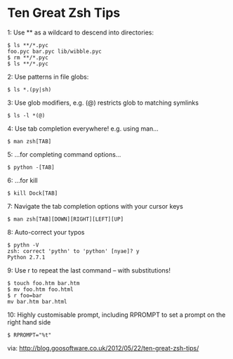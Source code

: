 Ten Great Zsh Tips
==================

1: Use ** as a wildcard to descend into directories:

	$ ls **/*.pyc
	foo.pyc bar.pyc lib/wibble.pyc
	$ rm **/*.pyc
	$ ls **/*.pyc

2: Use patterns in file globs:

	$ ls *.(py|sh)

3: Use glob modifiers, e.g. (@) restricts glob to matching symlinks

	$ ls -l *(@)

4: Use tab completion everywhere! e.g. using man…

 	$ man zsh[TAB]

5: …for completing command options…

 	$ python -[TAB]

6: …for kill

 	$ kill Dock[TAB]

7: Navigate the tab completion options with your cursor keys

 	$ man zsh[TAB][DOWN][RIGHT][LEFT][UP]

8: Auto-correct your typos

 	$ pythn -V
 	zsh: correct 'pythn' to 'python' [nyae]? y
 	Python 2.7.1

9: Use r to repeat the last command – with substitutions!

 	$ touch foo.htm bar.htm
 	$ mv foo.htm foo.html
 	$ r foo=bar
 	mv bar.htm bar.html

10: Highly customisable prompt, including RPROMPT to set a prompt on the right hand side

	$ RPROMPT="%t"

via: http://blog.goosoftware.co.uk/2012/05/22/ten-great-zsh-tips/
